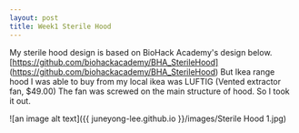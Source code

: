 ```yaml
---
layout: post
title: Week1 Sterile Hood
---
```


My sterile hood design is based on BioHack Academy's design below.
[https://github.com/biohackacademy/BHA_SterileHood]
(https://github.com/biohackacademy/BHA_SterileHood)
But Ikea range hood I was able to buy from my local ikea was LUFTIG (Vented extractor fan, $49.00)
The fan was screwed on the main structure of hood. So I took it out.


![an image alt text]({{ juneyong-lee.github.io }}/images/Sterile Hood 1.jpg)
